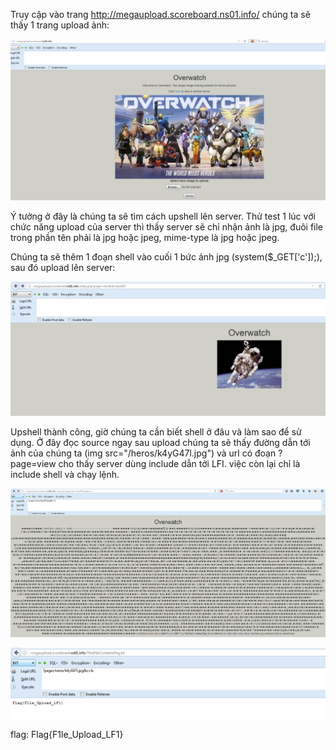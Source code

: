 Truy cập vào trang http://megaupload.scoreboard.ns01.info/ chúng ta sẽ thấy 1 trang upload ảnh:

![alt text](https://raw.githubusercontent.com/Alic3Margatroid/ctfsv/master/Megaupload/home.PNG)

Ý tưởng ở đây là chúng ta sẽ tìm cách upshell lên server. Thử test 1 lúc với chức năng upload của server thì thấy server sẽ chỉ nhận ảnh là jpg, đuôi file trong phần tên phải là jpg hoặc jpeg, mime-type là jpg hoặc jpeg. 

Chúng ta sẽ thêm 1 đoạn shell vào cuối 1 bức ảnh jpg (system($_GET['c']);), sau đó upload lên server:

![alt text](https://raw.githubusercontent.com/Alic3Margatroid/ctfsv/master/Megaupload/upload.PNG)

Upshell thành công, giờ chúng ta cần biết shell ở đâu và làm sao để sử dụng. Ở đây đọc source ngay sau upload chúng ta sẽ thấy đường dẫn tới ảnh của chúng ta (img src="/heros/k4yG47l.jpg") và url có đoạn ?page=view cho thấy server dùng include dẫn tới LFI. việc còn lại chỉ là include shell và chạy lệnh.

![alt text](https://raw.githubusercontent.com/Alic3Margatroid/ctfsv/master/Megaupload/ls.PNG)

![alt text](https://raw.githubusercontent.com/Alic3Margatroid/ctfsv/master/Megaupload/flag.PNG)

flag: Flag{F1le_Upload_LF1}